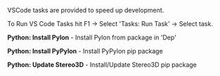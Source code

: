 VSCode tasks are provided to speed up development.

To Run VS Code Tasks hit F1 -> Select 'Tasks: Run Task' -> Select task.

**Python: Install Pylon** - Install Pylon from package in 'Dep'

**Python: Install PyPylon** - Install PyPylon pip package

**Python: Update Stereo3D** - Install/Update Stereo3D pip package